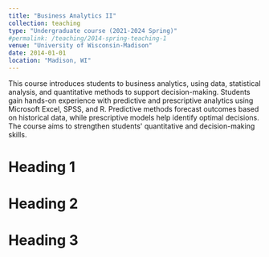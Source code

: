 ```yaml
---
title: "Business Analytics II"
collection: teaching
type: "Undergraduate course (2021-2024 Spring)"
#permalink: /teaching/2014-spring-teaching-1
venue: "University of Wisconsin-Madison"
date: 2014-01-01
location: "Madison, WI"
---
```


This course introduces students to business analytics, using data, statistical analysis, and quantitative methods to support decision-making. Students gain hands-on experience with predictive and prescriptive analytics using Microsoft Excel, SPSS, and R. Predictive methods forecast outcomes based on historical data, while prescriptive models help identify optimal decisions. The course aims to strengthen students' quantitative and decision-making skills.




Heading 1
======

Heading 2
======

Heading 3
======